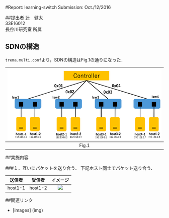 #Report: learning-switch
Submission: Oct./12/2016  


##提出者
辻　健太  
33E16012  
長谷川研究室 所属  


## SDNの構造
`trema.multi.conf`より，SDNの構造はFig.1の通りになった．  

|<img src="img/NetworkStructure.png" width="500px">|  
|:------------------------------------------------:|  
|                     Fig.1                        |  

##実施内容

###１．互いにパケットを送り合う．
下記ホスト同士でパケット送り合う．  

|  送信者  |   受信者    |                      イメージ                     |  
|:-------:|:----------:|:------------------------------------------------:|  
| host1-1 |  host1-2   |<img src="img/host1-1->host1-2.png" width="320px">|  


##関連リンク
* [images] (img)
